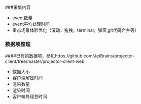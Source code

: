 ###采集内容
* event数量
* event平均处理时间
* 重点场景体验优化（滚动，拖拽，terminal，弹窗,git代码合并等）

### 数据项整理
####已有的数据项，参见https://github.com/JetBrains/projector-client/tree/master/projector-client-web
* 数据大小
* 客户端解压时间
* 渲染数量
* 渲染时间
* 客户端处理总时间